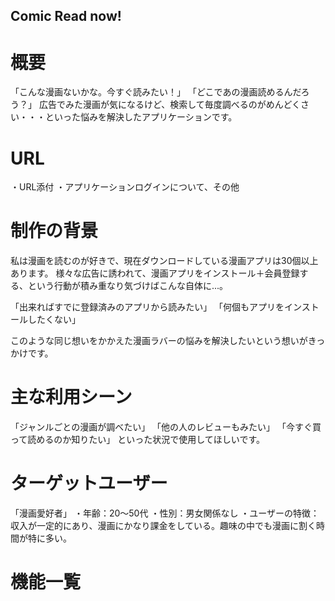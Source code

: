 ## Comic Read now!

# 概要
「こんな漫画ないかな。今すぐ読みたい！」
「どこであの漫画読めるんだろう？」
広告でみた漫画が気になるけど、検索して毎度調べるのがめんどくさい・・・といった悩みを解決したアプリケーションです。

# URL
・URL添付
・アプリケーションログインについて、その他

# 制作の背景
私は漫画を読むのが好きで、現在ダウンロードしている漫画アプリは30個以上あります。
様々な広告に誘われて、漫画アプリをインストール＋会員登録する、という行動が積み重なり気づけばこんな自体に...。

「出来ればすでに登録済みのアプリから読みたい」
「何個もアプリをインストールしたくない」

このような同じ想いをかかえた漫画ラバーの悩みを解決したいという想いがきっかけです。

# 主な利用シーン
「ジャンルごとの漫画が調べたい」
「他の人のレビューもみたい」
「今すぐ買って読めるのか知りたい」
といった状況で使用してほしいです。


# ターゲットユーザー
「漫画愛好者」
・年齢：20〜50代
・性別：男女関係なし
・ユーザーの特徴：収入が一定的にあり、漫画にかなり課金をしている。趣味の中でも漫画に割く時間が特に多い。

# 機能一覧

<!--# README-->

<!--This README would normally document whatever steps are necessary to get the-->
<!--application up and running.-->

<!--Things you may want to cover:-->

<!--* Ruby version-->

<!--* System dependencies-->

<!--* Configuration-->

<!--* Database creation-->

<!--* Database initialization-->

<!--* How to run the test suite-->

<!--* Services (job queues, cache servers, search engines, etc.)-->

<!--* Deployment instructions-->

<!--* ...-->
